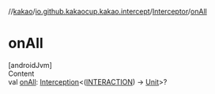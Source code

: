 //[kakao](../../../index.md)/[io.github.kakaocup.kakao.intercept](../index.md)/[Interceptor](index.md)/[onAll](on-all.md)



# onAll  
[androidJvm]  
Content  
val [onAll](on-all.md): [Interception](../-interception/index.md)<([INTERACTION](index.md)) -> [Unit](https://kotlinlang.org/api/latest/jvm/stdlib/kotlin/-unit/index.html)>?  



